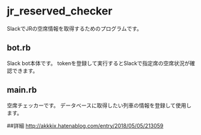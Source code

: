 # jr_reserved_checker
SlackでJRの空席情報を取得するためのプログラムです。

## bot.rb
Slack bot本体です。
tokenを登録して実行するとSlackで指定席の空席状況が確認できます。

## main.rb
空席チェッカーです。
データベースに取得したい列車の情報を登録して使用します。

##詳細
http://akkkix.hatenablog.com/entry/2018/05/05/213059
